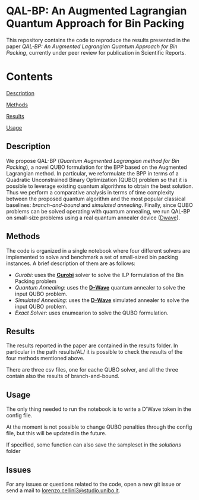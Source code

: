 # QAL-BP: An Augmented Lagrangian Quantum Approach for Bin Packing
This repository contains the code to reproduce the results presented in the paper *QAL-BP: An Augmented Lagrangian Quantum Approach for Bin Packing*, currently under peer review for publication in Scientific Reports.

# Contents
[Description](#desc)

[Methods](#methods)

[Results](#results)

[Usage](#use)


<a name="desc"></a>
## Description

We propose QAL-BP (*Quantum Augmented Lagrangian method for Bin Packing*), a novel QUBO formulation for the BPP based on the Augmented Lagrangian method.
In particular, we reformulate the BPP in terms of a Quadratic Unconstrained Binary Optimization
(QUBO) problem so that it is possible to leverage existing quantum algorithms to obtain the best solution.
Thus we perform a comparative analysis in terms of time complexity between the proposed quantum algorithm and the most popular classical baselines: *branch-and-bound* and *simulated annealing*.
Finally, since QUBO problems can be solved operating with quantum annealing, we run
QAL-BP on small-size problems using a real quantum annealer device ([Dwave](https://www.dwavesys.com/)).


<a name="methods"></a>
## Methods
The code is organized in a single notebook where four different solvers are implemented to solve and benchmark a set of small-sized bin packing instances.
A brief description of them are as follows:
- *Gurobi*: uses the [**Gurobi**](https://www.gurobi.com/) solver to solve the ILP formulation of the Bin Packing problem
- *Quantum Annealing*: uses the [**D-Wave**](https://www.dwavesys.com/) quantum annealer to solve the input QUBO problem.
- *Simulated Annealing*: uses the [**D-Wave**](https://www.dwavesys.com/) simulated annealer to solve the input QUBO problem.
- *Exact Solver*: uses enumearion to solve the QUBO formulation.

<a name="results"></a>
## Results

The results reported in the paper are contained in the results folder. 
In particular in the path results/AL/ it is possible to
check the results of the four methods mentioned above.

There are three csv files, one for eache QUBO solver, and all the three contain also the results of branch-and-bound.


<a name="use"></a>
## Usage

The only thing needed to run the notebook is to write a D'Wave token in the config file.

At the moment is not possible to change QUBO penalties through the config file, but this will be updated in the future.

If specified, some function can also save the sampleset in the *solutions* folder



## Issues

For any issues or questions related to the code, open a new git issue or send a mail to
[lorenzo.cellini3@studio.unibo.it](lorenzo.cellini3@studio.unibo.it).
